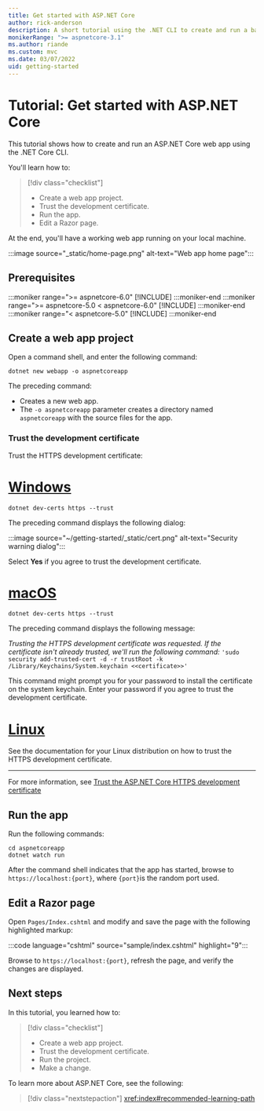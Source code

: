 ```yaml
---
title: Get started with ASP.NET Core
author: rick-anderson
description: A short tutorial using the .NET CLI to create and run a basic Hello World app using ASP.NET Core.
monikerRange: ">= aspnetcore-3.1"
ms.author: riande
ms.custom: mvc
ms.date: 03/07/2022
uid: getting-started
---
```

# Tutorial: Get started with ASP.NET Core

This tutorial shows how to create and run an ASP.NET Core web app using the .NET Core CLI.

You'll learn how to:

> [!div class="checklist"]
> * Create a web app project.
> * Trust the development certificate.
> * Run the app.
> * Edit a Razor page.

At the end, you'll have a working web app running on your local machine.

:::image source="_static/home-page.png" alt-text="Web app home page":::

## Prerequisites

:::moniker range=">= aspnetcore-6.0"
[!INCLUDE[](~/includes/6.0-SDK.md)]
:::moniker-end
:::moniker range=">= aspnetcore-5.0 < aspnetcore-6.0"
[!INCLUDE[](~/includes/5.0-SDK.md)]
:::moniker-end
:::moniker range="< aspnetcore-5.0"
[!INCLUDE[](~/includes/3.1-SDK.md)]
:::moniker-end

## Create a web app project

Open a command shell, and enter the following command:

```dotnetcli
dotnet new webapp -o aspnetcoreapp
```

The preceding command:

* Creates a new web app.  
* The `-o aspnetcoreapp` parameter creates a directory named `aspnetcoreapp` with the source files for the app.

### Trust the development certificate

Trust the HTTPS development certificate:

# [Windows](#tab/windows)

```dotnetcli
dotnet dev-certs https --trust
```

The preceding command displays the following dialog:

:::image source="~/getting-started/_static/cert.png" alt-text="Security warning dialog":::

Select **Yes** if you agree to trust the development certificate.

# [macOS](#tab/macos)

```dotnetcli
dotnet dev-certs https --trust
```

The preceding command displays the following message:

*Trusting the HTTPS development certificate was requested. If the certificate isn't already trusted, we'll run the following command:* `'sudo security add-trusted-cert -d -r trustRoot -k /Library/Keychains/System.keychain <<certificate>>'`

This command might prompt you for your password to install the certificate on the system keychain. Enter your password if you agree to trust the development certificate.

# [Linux](#tab/linux)

See the documentation for your Linux distribution on how to trust the HTTPS development certificate.

---

For more information, see [Trust the ASP.NET Core HTTPS development certificate](xref:security/enforcing-ssl#trust-the-aspnet-core-https-development-certificate-on-windows-and-macos)

## Run the app

Run the following commands:

```dotnetcli
cd aspnetcoreapp
dotnet watch run
```

After the command shell indicates that the app has started, browse to `https://localhost:{port}`, where `{port}`is the random port used.

## Edit a Razor page

Open `Pages/Index.cshtml` and modify and save the page with the following highlighted markup:

:::code language="cshtml" source="sample/index.cshtml" highlight="9":::

Browse to `https://localhost:{port}`, refresh the page, and verify the changes are displayed.

## Next steps

In this tutorial, you learned how to:

> [!div class="checklist"]
> * Create a web app project.
> * Trust the development certificate.
> * Run the project.
> * Make a change.

To learn more about ASP.NET Core, see the following:

> [!div class="nextstepaction"]
> <xref:index#recommended-learning-path>
